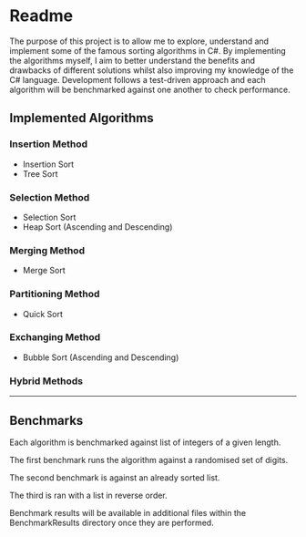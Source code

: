 # Readme

The purpose of this project is to allow me to explore, understand and implement
some of the famous sorting algorithms in C#. By implementing the algorithms
myself, I aim to better understand the benefits and drawbacks of different
solutions whilst also improving my knowledge of the C# language. Development
follows a test-driven approach and each algorithm will be benchmarked against
one another to check performance.

## Implemented Algorithms

### Insertion Method

- Insertion Sort
- Tree Sort

### Selection Method

- Selection Sort
- Heap Sort (Ascending and Descending)

### Merging Method

- Merge Sort

### Partitioning Method

- Quick Sort

### Exchanging Method

- Bubble Sort (Ascending and Descending)

### Hybrid Methods

---

## Benchmarks

Each algorithm is benchmarked against list of integers of a given length.

The first benchmark runs the algorithm against a randomised set of digits.

The second benchmark is against an already sorted list.

The third is ran with a list in reverse order.

Benchmark results will be available in additional files within the
BenchmarkResults directory once they are performed.
